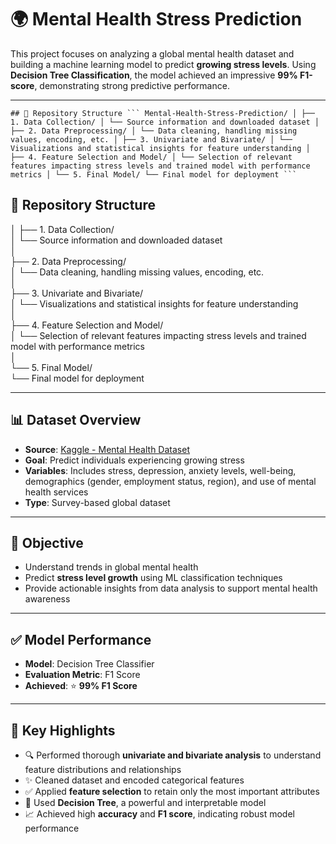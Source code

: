 # 🌍 Mental Health Stress Prediction

This project focuses on analyzing a global mental health dataset and building a machine learning model to predict **growing stress levels**. Using **Decision Tree Classification**, the model achieved an impressive **99% F1-score**, demonstrating strong predictive performance.

---

<pre><code>## 📂 Repository Structure ``` Mental-Health-Stress-Prediction/ │ ├── 1. Data Collection/ │ └── Source information and downloaded dataset │ ├── 2. Data Preprocessing/ │ └── Data cleaning, handling missing values, encoding, etc. │ ├── 3. Univariate and Bivariate/ │ └── Visualizations and statistical insights for feature understanding │ ├── 4. Feature Selection and Model/ │ └── Selection of relevant features impacting stress levels and trained model with performance metrics │ └── 5. Final Model/ └── Final model for deployment ``` </code></pre>

## 📂 Repository Structure
│
├── 1. Data Collection/                                                                                                                                             
│   └── Source information and downloaded dataset                                                                                                                   
│                                                                                                                                                                   
├── 2. Data Preprocessing/                                                                                                                                          
│   └── Data cleaning, handling missing values, encoding, etc.                                                                                                     
│                                                                                                                                                                   
├── 3. Univariate and Bivariate/                                                                                                                                    
│   └── Visualizations and statistical insights for feature understanding                                                                                           
│                                                                                                                                                                   
├── 4. Feature Selection and Model/                                                                                                                                 
│   └── Selection of relevant features impacting stress levels and trained model with performance metrics                                                           
│                                                                                                                                                                   
└── 5. Final Model/                                                                                                                                                
    └── Final model for deployment                                                                                                                                   

    

---

## 📊 Dataset Overview

- **Source**: [Kaggle - Mental Health Dataset](https://www.kaggle.com/datasets/divaniazzahra/mental-health-dataset)
- **Goal**: Predict individuals experiencing growing stress
- **Variables**: Includes stress, depression, anxiety levels, well-being, demographics (gender, employment status, region), and use of mental health services
- **Type**: Survey-based global dataset

---

## 🧠 Objective

- Understand trends in global mental health
- Predict **stress level growth** using ML classification techniques
- Provide actionable insights from data analysis to support mental health awareness

---

## ✅ Model Performance

- **Model**: Decision Tree Classifier  
- **Evaluation Metric**: F1 Score  
- **Achieved**: ⭐ **99% F1 Score**

---

## 📌 Key Highlights

- 🔍 Performed thorough **univariate and bivariate analysis** to understand feature distributions and relationships  
- ✨ Cleaned dataset and encoded categorical features  
- ✅ Applied **feature selection** to retain only the most important attributes  
- 🌳 Used **Decision Tree**, a powerful and interpretable model  
- 📈 Achieved high **accuracy** and **F1 score**, indicating robust model performance  

